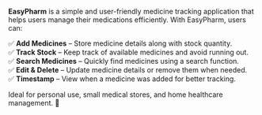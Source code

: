 **EasyPharm** is a simple and user-friendly medicine tracking application that helps users manage their medications efficiently. With EasyPharm, users can:  

✅ **Add Medicines** – Store medicine details along with stock quantity.  
✅ **Track Stock** – Keep track of available medicines and avoid running out.  
✅ **Search Medicines** – Quickly find medicines using a search function.  
✅ **Edit & Delete** – Update medicine details or remove them when needed.  
✅ **Timestamp** – View when a medicine was added for better tracking.  

Ideal for personal use, small medical stores, and home healthcare management. 🚀
